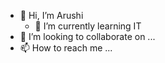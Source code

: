 - 👋 Hi, I’m Arushi
  - 🌱 I’m currently learning IT
- 💞️ I’m looking to collaborate on ...
- 📫 How to reach me ...

<!---
IT22338198/IT22338198 is a ✨ special ✨ repository because its `README.md` (this file) appears on your GitHub profile.
You can click the Preview link to take a look at your changes.
--->
